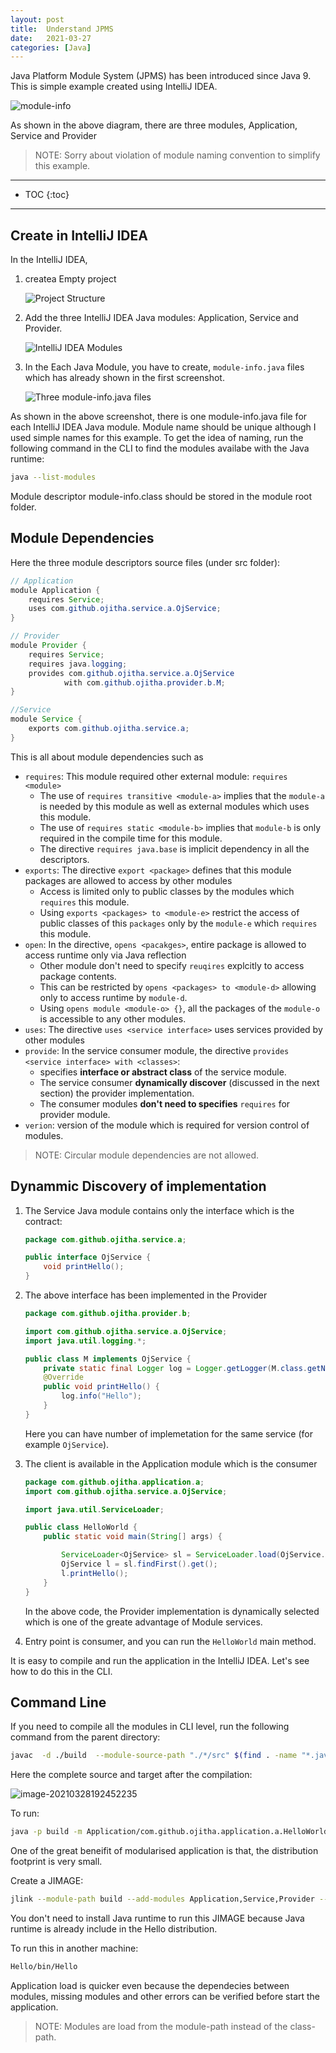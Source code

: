 ```yaml
---
layout: post
title:  Understand JPMS
date:   2021-03-27
categories: [Java]
---
```


Java Platform Module System (JPMS) has been introduced since Java 9. This is simple example created using IntelliJ IDEA.

![module-info](/assets/module-info.jpg)

As shown in the above diagram, there are three modules, Application, Service and Provider 

<!--more-->

> NOTE: Sorry about violation of module naming convention to simplify this example.



------

* TOC
{:toc}
------



## Create in IntelliJ IDEA

In the IntelliJ IDEA, 

1. createa Empty project 

    ![Project Structure](/assets/image-20210328122652901.png)

2. Add the three IntelliJ IDEA Java modules: Application, Service and Provider.

    ![IntelliJ IDEA Modules](/assets/image-20210328122340513.png)

3. In the Each Java Module, you have to create, `module-info.java` files which has already shown in the first screenshot.

    ![Three module-info.java files](/assets/image-20210328122554069.png)

    

As shown in the above screenshot, there is one module-info.java file for each IntelliJ IDEA Java module. Module name should be unique although I used simple names for this example. To get the idea of naming, run the following command in the CLI to find the modules availabe with the Java runtime:

```bash
java --list-modules
```

Module descriptor module-info.class should be stored in the module root folder. 

## Module Dependencies

Here the three module descriptors source files (under src folder):

```java
// Application
module Application {
    requires Service;
    uses com.github.ojitha.service.a.OjService;
}

// Provider
module Provider {
    requires Service;
    requires java.logging;
    provides com.github.ojitha.service.a.OjService
            with com.github.ojitha.provider.b.M;
}

//Service
module Service {
    exports com.github.ojitha.service.a;
}
```

This is all about module dependencies such as 

- `requires`: This module required other external module: `requires <module>` 
    - The use of `requires transitive <module-a>` implies that the `module-a` is needed by this module as well as external modules which uses this module.
    - The use of `requires static <module-b>` implies that `module-b` is only required in the compile time for this module.
    - The directive `requires java.base` is implicit dependency in all the descriptors.
- `exports`: The directive `export <package>` defines that this module packages are allowed to access by other modules
    - Access is limited only to public classes by the modules which `requires` this module.
    - Using `exports <packages> to <module-e>` restrict the access of public classes of this `packages` only by the `module-e` which `requires` this module. 
- `open`: In the directive, `opens <pacakges>`, entire package is allowed to access runtime only via Java reflection
    - Other module don't need to specify `reuqires` explcitly to access package contents.
    - This can be restricted by `opens <packages> to <module-d>` allowing only to access runtime by `module-d`.
    - Using `opens module <module-o> {}`, all the packages of the `module-o` is accessible to any other modules.  
- `uses`: The directive  `uses <service interface>` uses services provided by other modules
- `provide`: In the service consumer module, the directive `provides <service interface> with <classes>`: 
    - specifies **interface or abstract class** of the service module.
    - The service consumer **dynamically discover** (discussed in the next section) the provider implementation. 
    - The consumer modules **don't need to specifies** `requires` for provider module.
- `verion`: version of the module which is required for version control of modules.

> NOTE: Circular module dependencies are not allowed.

## Dynammic Discovery of implementation

1. The Service Java module contains only the interface which is the contract:

    ```java
    package com.github.ojitha.service.a;
    
    public interface OjService {
        void printHello();
    }
    ```

    

2. The above interface has been implemented in the Provider

    ```java
    package com.github.ojitha.provider.b;
    
    import com.github.ojitha.service.a.OjService;
    import java.util.logging.*;
    
    public class M implements OjService {
        private static final Logger log = Logger.getLogger(M.class.getName());
        @Override
        public void printHello() {
            log.info("Hello");
        }
    }
    ```

    Here you can have number of implemetation for the same service (for example `OjService`).

3. The client is available in the Application module which is the consumer

    ```java
    package com.github.ojitha.application.a;
    import com.github.ojitha.service.a.OjService;
    
    import java.util.ServiceLoader;
    
    public class HelloWorld {
        public static void main(String[] args) {
    
            ServiceLoader<OjService> sl = ServiceLoader.load(OjService.class);
            OjService l = sl.findFirst().get();
            l.printHello();
        }
    }
    ```

    In the above code, the Provider implementation is dynamically selected which is one of the greate advantage of Module services.

4. Entry point is consumer, and you can run the `HelloWorld` main method.

It is easy to compile and run the application in the IntelliJ IDEA. Let's see how to do this in the CLI.

## Command Line

If you need to compile all the modules in CLI level, run the following command from the parent directory:

```bash
javac  -d ./build  --module-source-path "./*/src" $(find . -name "*.java")
```

Here the complete source and target after the compilation:

![image-20210328192452235](/assets/image-20210328192452235.png)

To run:

```bash
java -p build -m Application/com.github.ojitha.application.a.HelloWorld
```

One of the great beneifit of modularised application is that, the distribution footprint is very small. 

Create a JIMAGE:

```bash
jlink --module-path build --add-modules Application,Service,Provider --bind-services --launcher Hello=Application/com.github.ojitha.application.a.HelloWorld --output Hello
```

You don't need to install Java runtime to run this JIMAGE because Java runtime is already include in the Hello distribution.

To run this in another machine:

```bash
Hello/bin/Hello 
```

Application load is quicker even because the dependecies between modules, missing modules and other errors can be verified before start the application.

> NOTE: Modules are load from the module-path instead of the class-path. 

